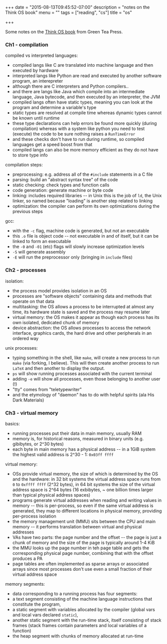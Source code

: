 +++
date = "2015-08-13T09:45:52-07:00"
description = "notes on the Think OS book"
menu = ""
tags = ["reading", "cs"]
title = "os"

+++

Some notes on the [Think OS book](http://greenteapress.com/thinkos/)
from Green Tea Press.


### Ch1 - compilation

compiled vs interpreted languages:

* compiled langs like C are translated into machine language
and then executed by hardware
* interpreted langs like Python are read and executed by another software program,
an interepreter
* although there are C interpreters and Python compilers..
* and there are langs like Java which compile into an intermediate language,
Java bytecode, and then executed by an interpreter, the JVM
* compiled langs often have static types,
meaning you can look at the program and determine a variable's type
* static types are resolved at compile time
whereas dynamic types cannot be known until runtime
* these type declarations can help errors be found more quickly
(during compilation) whereas with a system like python
you need to test (execute) the code to be sure nothing raises a `RunTimeError`
* and these checks don't have to run during runtime,
so compiled languages get a speed boost from that
* compiled langs can also be more memory efficient
as they do not have to store type info

compilation steps:

* preprocessing: e.g. address all of the `#include` statements in a C file
* parsing: build an "abstract syntax tree" of the code
* static checking: check types and function calls
* code generation: generate machine or byte code
* linking: includes required libraries -- in Unix this is the job of `ld`,
the Unix linker, so named because "loading" is another step related to linking
* optimization: the compiler can perform its own optimizations during the previous steps

gcc:

* with the `-c` flag, machine code is generated, but not an executable
* this `.o` file is object code -- not executable in and of itself,
but it can be linked to form an executable
* the `-0` and `-01` (etc) flags will slowly increase optimization levels
* `-S` will generate assembly
* `-E` will run the preprocessor only (bringing in `include` files)


### Ch2 - processes

isolation:

* the process model provides isolation in an OS
* processes are "software objects" containing data and methods that operate on that data
* multitasking: the OS allows a process to be interrupted at almost any time,
its hardware state is saved and the process may resume later
* virtual memory: the OS makes it appear as though each process
has its own isolated, dedicated chunk of memory
* device abstraction: the OS allows processes to access the network interface,
graphics cards, the hard drive and other peripherals in an ordered way

unix processes:

* typing something in the shell, like `make`, will create a new process to run `make`
(via forking, I believe).
This will then create another process to run `LaTeX` and then another to display the output.
* `ps` will show running processes associated with the current terminal
* adding `-e` will show all processes, even those belonging to another user (!)
* "tty" comes from "teletypewriter"
* and the etymology of "daemon" has to do with helpful spirits (ala His Dark Materials)


### Ch3 - virtual memory

basics:

* running processes put their data in main memory, usually RAM
* memory is, for historical reasons, measured in binary units (e.g. gibibytes, or 2^30 bytes)
* each byte in main memory has a physical address --
in a 1GiB system the highest valid address is 2^30 - 1: `0x03ff ffff`

virtual memory:

* OSs provide virtual memory, the size of which is determined by the OS and the hardware:
in 32 bit systems the virtual address space runs from `0` to `0xffff ffff` (2^32 bytes),
in 64 bit systems the size of the virtual address space is 2^64 bytes
(16 exbibytes, ~ one billion times larger than typical physical address spaces)
* programs generate virtual addresses when reading and writing values in memory --
this is per-process, so even if the same virtual address is generated,
they map to different locations in physical memory, providing per-process isolation
* the memory management unit (MMU) sits between the CPU and main memory --
it performs translation between virtual and physical addresses
* VAs have two parts: the page number and the offset -- the page is just a chunk of memory
and the size of the page is typically around 1-4 KiB
* the MMU looks up the page number in teh page table
and gets the corresponding physical page number,
combining that with the offset produces a PA
* page tables are often implemented as sparse arrays or associated arrays
since most processes don't use even a small fraction of their virtual address space

memory segments:

* data corresponding to a running process has four segments:
* a text segment consisting of the machine language instructions that constitute the program,
* a static segment with variables allocated by the compiler (global vars and local vars declared `static`),
* another static segment with the run-time stack, itself consisting of stack frames
(stack frames contain parameters and local variables of a function)
* the heap segment with chunks of memory allocated at run-time
